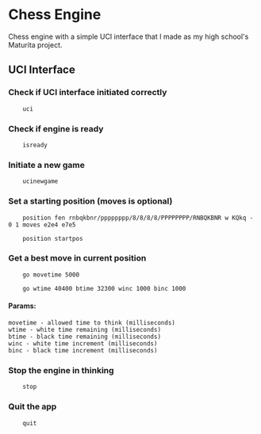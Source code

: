 
# Chess Engine

Chess engine with a simple UCI interface that I made as my high school's Maturita project.


## UCI Interface

### Check if UCI interface initiated correctly
```text
    uci
```
### Check if engine is ready
```text
    isready
```
### Initiate a new game
```text
    ucinewgame
```

### Set a starting position (moves is optional)
```text
    position fen rnbqkbnr/pppppppp/8/8/8/8/PPPPPPPP/RNBQKBNR w KQkq - 0 1 moves e2e4 e7e5
```
```text
    position startpos
```

### Get a best move in current position
```text
    go movetime 5000
```
```text
    go wtime 40400 btime 32300 winc 1000 binc 1000
```
#### Params:
    movetime - allowed time to think (milliseconds)
    wtime - white time remaining (milliseconds)
    btime - black time remaining (milliseconds)
    winc - white time increment (milliseconds)
    binc - black time increment (milliseconds)

### Stop the engine in thinking
```text
    stop
```

### Quit the app
```text
    quit
```
